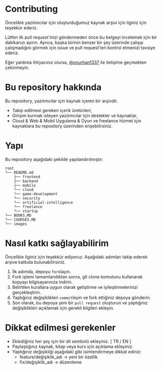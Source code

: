 # Contributing

Öncelikle yazılımcılar için oluşturduğumuz kaynak arşivi için ilginiz için teşekkür ederiz.

Lütfen ilk pull request'inizi göndermeden önce bu belgeyi incelemek için bir dakikanızı ayırın. Ayrıca, başka birinin benzer bir şey üzerinde çalışıp çalışmadığını görmek için issue ve pull request'leri kontrol etmenizi tavsiye ederiz.

Eğer yardıma ihtiyacınız olursa, [@onurhan1337](https://x.com/onurhan1337) ile iletişime geçmekten çekinmeyin.

# Bu repository hakkında

Bu repository, yazılımcılar için kaynak içeren bir arşivdir.

- Takip edilmesi gereken içerik üreticileri,
- Girişim kurmak isteyen yazılımcılar için destekler ve kaynaklar,
- Cloud & Web & Mobil Uygulama & Oyun ve freelance hizmet için kaynaklara bu repository üzerinden erişebilirsiniz.

# Yapı

Bu repository aşağıdaki şekilde yapılandırılmıştır:

```
root
└── README.md
    ├── frontend
    ├── backend
    ├── mobile
    └── cloud
    └── game-development
    └── security
    └── artificial-intelligence
    └── freelance
    └── startup
└── BOOKS.MD
└── COURSES.MD
└── images
```

# Nasıl katkı sağlayabilirim

Öncelikle ilginiz için teşekkür ediyoruz. Aşağıdaki adımları takip ederek arşive katkıda bulunabilirsiniz.

1. İlk adımda, depoyu `fork`layın.
2. Fork işlemi tamamlandıktan sonra, git clone komutunu kullanarak kopyayı bilgisayarınıza indirin.
3. Belirtilen kurallara uygun olarak geliştirme ve iyileştirmelerinizi gerçekleştirin.
4. Yaptığınız değişiklikleri `commit`leyin ve fork ettiğiniz depoya gönderin.
5. Son olarak, bu depoya yeni bir `pull request` oluşturun ve yaptığınız değişiklikleri açıklamak için gerekli bilgileri ekleyin.

# Dikkat edilmesi gerekenler

- Eklediğiniz her şey için bir dil sembolü ekleyiniz. [ TR / EN ]
- Paylaştığınız kaynak, kitap veya kurs için açıklama ekleyiniz.
- Yaptığınız değişikliği aşağıdaki gibi isimlendirmeye dikkat ediniz:
  - feature/değişiklik_adı -> yeni bir özellik
  - fix/değişiklik_adı -> düzenleme
